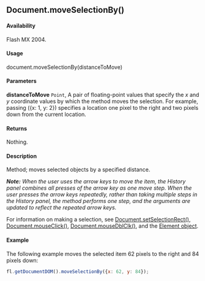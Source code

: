## Document.moveSelectionBy()

#### Availability

Flash MX 2004.

#### Usage

document.moveSelectionBy(distanceToMove)

#### Parameters

**distanceToMove** `Point`, A pair of floating-point values that specify the *x* and *y* coordinate values by which the method moves the selection. For example, passing ({x: 1, y: 2}) specifies a location one pixel to the right and two pixels down from the current location.

#### Returns

Nothing.

#### Description

Method; moves selected objects by a specified distance.

***Note:** When the user uses the arrow keys to move the item, the History panel combines all presses of the arrow key as one move step. When the user presses the arrow keys repeatedly, rather than taking multiple steps in the History panel, the method performs one step, and the arguments are updated to reflect the repeated arrow keys.*

For information on making a selection, see [Document.setSelectionRect()](../Document_object/Document9689.md), [Document.mouseClick()](../Document_object/Document130.md), [Document.mouseDblClk()](../Document_object/Document140.md), and the [Element object](../Element_object/Element_summary.md).

#### Example

The following example moves the selected item 62 pixels to the right and 84 pixels down:

```javascript
fl.getDocumentDOM().moveSelectionBy({x: 62, y: 84});
```
